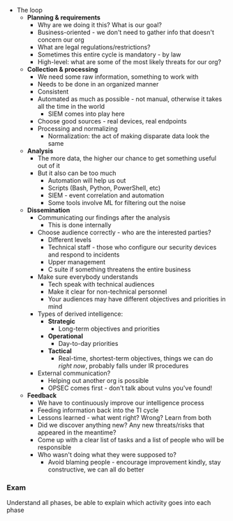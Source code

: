 - The loop
	- **Planning & requirements**
		- Why are we doing it this? What is our goal?
		- Business-oriented - we don't need to gather info that doesn't concern our org
		- What are legal regulations/restrictions?
		- Sometimes this entire cycle is mandatory - by law
		- High-level: what are some of the most likely threats for our org?
	- **Collection & processing**
		- We need some raw information, something to work with
		- Needs to be done in an organized manner
		- Consistent
		- Automated as much as possible - not manual, otherwise it takes all the time in the world
			- SIEM comes into play here
		- Choose good sources - real devices, real endpoints
		- Processing and normalizing
			- Normalization: the act of making disparate data look the same
	- **Analysis**
		- The more data, the higher our chance to get something useful out of it
		- But it also can be too much
			- Automation will help us out
			- Scripts (Bash, Python, PowerShell, etc)
			- SIEM - event correlation and automation
			- Some tools involve ML for filtering out the noise
	- **Dissemination**
		- Communicating our findings after the analysis
			- This is done internally
		- Choose audience correctly - who are the interested parties?
			- Different levels
			- Technical staff - those who configure our security devices and respond to incidents
			- Upper management
			- C suite if something threatens the entire business
		- Make sure everybody understands
			- Tech speak with technical audiences
			- Make it clear for non-technical personnel
			- Your audiences may have different objectives and priorities in mind
		- Types of derived intelligence:
			- **Strategic**
				- Long-term objectives and priorities
			- **Operational**
				- Day-to-day priorities
			- **Tactical**
				- Real-time, shortest-term objectives, things we can do *right now*, probably falls under IR procedures
		- External communication? 
			- Helping out another org is possible
			- OPSEC comes first - don't talk about vulns you've found!
	- **Feedback**
		- We have to continuously improve our intelligence process
		- Feeding information back into the TI cycle
		- Lessons learned - what went right? Wrong? Learn from both
		- Did we discover anything new? Any new threats/risks that appeared in the meantime?
		- Come up with a clear list of tasks and a list of people who will be responsible
		- Who wasn't doing what they were supposed to? 
			- Avoid blaming people - encourage improvement kindly, stay constructive, we can all do better

### Exam

Understand all phases, be able to explain which activity goes into each phase